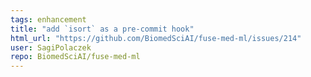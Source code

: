```yaml
---
tags: enhancement
title: "add `isort` as a pre-commit hook"
html_url: "https://github.com/BiomedSciAI/fuse-med-ml/issues/214"
user: SagiPolaczek
repo: BiomedSciAI/fuse-med-ml
---
```


